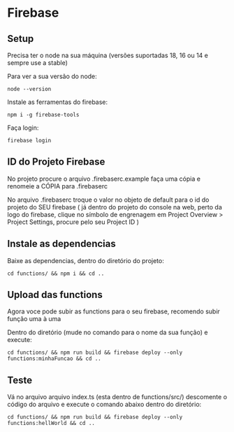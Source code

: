 # Firebase
## Setup
Precisa ter o node na sua máquina (versões suportadas 18, 16 ou 14 e sempre use a stable)

Para ver a sua versão do node:

    node --version

Instale as ferramentas do firebase:

    npm i -g firebase-tools

Faça login:

    firebase login

## ID do Projeto Firebase

No projeto procure o arquivo .firebaserc.example faça uma cópia e renomeie a CÓPIA para .firebaserc

No arquivo .firebaserc troque o valor no objeto de default para o id do projeto do SEU firebase ( já dentro do projeto do console na web, 
    perto da logo do firebase, clique no símbolo de engrenagem em Project Overview > Project Settings, procure pelo seu Project ID 
)

## Instale as dependencias

Baixe as dependencias, dentro do diretório do projeto:
    
    cd functions/ && npm i && cd ..

## Upload das functions
Agora voce pode subir as functions para o seu firebase, recomendo subir função uma à uma

Dentro do diretório (mude no comando para o nome da sua função) e execute:
    
    cd functions/ && npm run build && firebase deploy --only functions:minhaFuncao && cd ..

## Teste

Vá no arquivo arquivo index.ts (esta dentro de functions/src/) descomente o código do arquivo e execute o comando abaixo dentro do diretório:

    cd functions/ && npm run build && firebase deploy --only functions:hellWorld && cd ..
